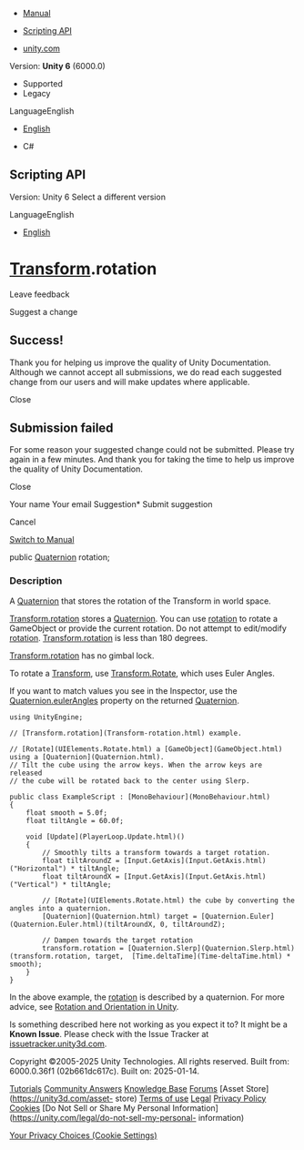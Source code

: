 [ ]()

  * [Manual](../Manual/index.html)
  * [Scripting API](../ScriptReference/index.html)

  * [unity.com](https://unity.com/)

Version: **Unity 6** (6000.0)

  * Supported
  * Legacy

LanguageEnglish

  * [English]()

  * C#

[ ](https://docs.unity3d.com)

## Scripting API

Version: Unity 6 Select a different version

LanguageEnglish

  * [English]()

#  [Transform](Transform.html).rotation

Leave feedback

Suggest a change

## Success!

Thank you for helping us improve the quality of Unity Documentation. Although
we cannot accept all submissions, we do read each suggested change from our
users and will make updates where applicable.

Close

## Submission failed

For some reason your suggested change could not be submitted. Please <a>try
again</a> in a few minutes. And thank you for taking the time to help us
improve the quality of Unity Documentation.

Close

Your name Your email Suggestion* Submit suggestion

Cancel

[Switch to Manual](../Manual/class-Transform.html "Go to Transform Component
in the Manual")

public [Quaternion](Quaternion.html) rotation;

### Description

A [Quaternion](Quaternion.html) that stores the rotation of the Transform in
world space.

[Transform.rotation](Transform-rotation.html) stores a
[Quaternion](Quaternion.html). You can use [rotation](Transform-rotation.html)
to rotate a GameObject or provide the current rotation. Do not attempt to
edit/modify [rotation](Transform-rotation.html).
[Transform.rotation](Transform-rotation.html) is less than 180 degrees.  
  
[Transform.rotation](Transform-rotation.html) has no gimbal lock.  
  
To rotate a [Transform](Transform.html), use
[Transform.Rotate](Transform.Rotate.html), which uses Euler Angles.  
  
If you want to match values you see in the Inspector, use the
[Quaternion.eulerAngles](Quaternion-eulerAngles.html) property on the returned
[Quaternion](Quaternion.html).

    
    
    using UnityEngine;  
      
    // [Transform.rotation](Transform-rotation.html) example.  
      
    // [Rotate](UIElements.Rotate.html) a [GameObject](GameObject.html) using a [Quaternion](Quaternion.html).
    // Tilt the cube using the arrow keys. When the arrow keys are released
    // the cube will be rotated back to the center using Slerp.  
      
    public class ExampleScript : [MonoBehaviour](MonoBehaviour.html)
    {
        float smooth = 5.0f;
        float tiltAngle = 60.0f;  
      
        void [Update](PlayerLoop.Update.html)()
        {
            // Smoothly tilts a transform towards a target rotation.
            float tiltAroundZ = [Input.GetAxis](Input.GetAxis.html)("Horizontal") * tiltAngle;
            float tiltAroundX = [Input.GetAxis](Input.GetAxis.html)("Vertical") * tiltAngle;  
      
            // [Rotate](UIElements.Rotate.html) the cube by converting the angles into a quaternion.
            [Quaternion](Quaternion.html) target = [Quaternion.Euler](Quaternion.Euler.html)(tiltAroundX, 0, tiltAroundZ);  
      
            // Dampen towards the target rotation
            transform.rotation = [Quaternion.Slerp](Quaternion.Slerp.html)(transform.rotation, target,  [Time.deltaTime](Time-deltaTime.html) * smooth);
        }
    }
    

In the above example, the [rotation](Transform-rotation.html) is described by
a quaternion. For more advice, see [Rotation and Orientation in
Unity](../Manual/QuaternionAndEulerRotationsInUnity.html).

Is something described here not working as you expect it to? It might be a
**Known Issue**. Please check with the Issue Tracker at
[issuetracker.unity3d.com](https://issuetracker.unity3d.com).

Copyright ©2005-2025 Unity Technologies. All rights reserved. Built from:
6000.0.36f1 (02b661dc617c). Built on: 2025-01-14.

[Tutorials](https://unity3d.com/learn) [Community
Answers](https://answers.unity3d.com) [Knowledge
Base](https://support.unity3d.com/hc/en-us)
[Forums](https://forum.unity3d.com) [Asset Store](https://unity3d.com/asset-
store) [Terms of use](https://docs.unity3d.com/Manual/TermsOfUse.html)
[Legal](https://unity.com/legal) [Privacy
Policy](https://unity.com/legal/privacy-policy)
[Cookies](https://unity.com/legal/cookie-policy) [Do Not Sell or Share My
Personal Information](https://unity.com/legal/do-not-sell-my-personal-
information)

[Your Privacy Choices (Cookie Settings)](javascript:void\(0\);)

